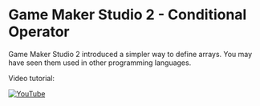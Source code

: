 # Game Maker Studio 2 - Conditional Operator

Game Maker Studio 2 introduced a simpler way to define arrays. You may have seen them used in other programming languages.

Video tutorial:

[![YouTube](https://i9.ytimg.com/vi/_GskihJbhFI/hqdefault.jpg)](https://www.youtube.com/watch?v=_GskihJbhFI)